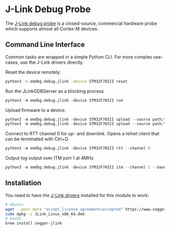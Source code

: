 # J-Link Debug Probe

The [J-Link debug probe][jlink] is a closed-source, commercial hardware probe
which supports almost all Cortex-M devices.


## Command Line Interface

Common tasks are wrapped in a simple Python CLI. For more complex use-cases,
use the J-Link drivers directly.

Reset the device remotely:

```sh
python3 -m emdbg.debug.jlink -device STM32F765II reset
```

Run the JLinkGDBServer as a blocking process
```py
python3 -m emdbg.debug.jlink -device STM32F765II run
```

Upload firmware to a device:

```py
python3 -m emdbg.debug.jlink -device STM32F765II upload --source path/to/firmware.elf
python3 -m emdbg.debug.jlink -device STM32F765II upload --source path/to/firmware.bin --load-addr 0x08008000
```

Connect to RTT channel 0 for up- and downlink. Opens a telnet client that can be
terminated with Ctrl+D.

```py
python3 -m emdbg.debug.jlink -device STM32F765II rtt --channel 0
```

Output log output over ITM port 1 at 4MHz

```py
python3 -m emdbg.debug.jlink -device STM32F765II itm --channel 1 --baudrate 4000000
```

## Installation

You need to have the [J-Link drivers][drivers] installed for this module to work:

```sh
# Ubuntu
wget --post-data "accept_license_agreement=accepted" https://www.segger.com/downloads/jlink/JLink_Linux_x86_64.deb
sudo dpkg -i JLink_Linux_x86_64.deb
# macOS
brew install segger-jlink
```

[jlink]: https://www.segger.com/products/debug-probes/j-link/
[drivers]: https://www.segger.com/downloads/jlink/
